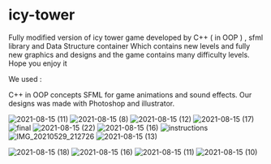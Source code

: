 # icy-tower

Fully modified version of icy tower game developed by C++ ( in OOP ) , sfml library and Data Structure container  Which contains new levels and fully new graphics and designs  and the game contains many difficulty levels. Hope you enjoy it

We used :

C++ in OOP concepts
SFML for game animations and sound effects.
Our designs was made with Photoshop and illustrator.


![2021-08-15 (11)](https://user-images.githubusercontent.com/87213269/131427421-12b2b90c-7257-40b0-a330-593aa8576225.png)
![2021-08-15 (8)](https://user-images.githubusercontent.com/87213269/131427433-a74443f0-93de-43bc-8f43-c255d9da2026.png)
![2021-08-15 (12)](https://user-images.githubusercontent.com/87213269/131427437-3a4067f1-9161-4b75-8705-7c61638fb4f9.png)
![2021-08-15 (17)](https://user-images.githubusercontent.com/87213269/131427438-17fe79df-dbeb-4c9f-aaf5-0def4e35f182.png)
![final](https://user-images.githubusercontent.com/87213269/131427441-4aec2b18-9193-4a00-b7ce-5697fc00479b.jpg)
![2021-08-15 (22)](https://user-images.githubusercontent.com/87213269/131427445-f8a6a89a-afac-4996-bbe9-3f0e6f890371.png)
![2021-08-15 (16)](https://user-images.githubusercontent.com/87213269/131427447-535f25cc-00b4-443e-ba61-7870880c8d3e.png)
![instructions](https://user-images.githubusercontent.com/87213269/131427451-c6059ef2-ff7e-4ccf-8faf-5e3df9da06da.png)
![IMG_20210529_212726](https://user-images.githubusercontent.com/87213269/131427455-53a98c65-74ee-4aaf-85aa-7bcae311d77c.jpg)
![2021-08-15 (13)](https://user-images.githubusercontent.com/87213269/131427473-fd1681b8-cdf8-4639-8eea-e2a74df63694.png)

![2021-08-15 (18)](https://user-images.githubusercontent.com/87213269/131427747-24e50fde-477a-4792-bbeb-caec782d3309.png)
![2021-08-15 (16)](https://user-images.githubusercontent.com/87213269/131427779-6d56d627-3e71-4e44-88fd-e70a8f9c0dbd.png)
![2021-08-15 (11)](https://user-images.githubusercontent.com/87213269/131427785-aa8e0b62-1ee3-4f82-9019-33ea743f6b78.png)
![2021-08-15 (10)](https://user-images.githubusercontent.com/87213269/131427791-af8663b3-9fe4-4c7e-a3f1-1a72e5246246.png)


